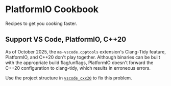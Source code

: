 # PlatformIO Cookbook

Recipes to get you cooking faster.


## Support VS Code, PlatformIO, C++20

As of October 2025, the `ms-vscode.cpptools` extension's Clang-Tidy feature, PlatformIO, and C++20 don't play together. Although binaries can be built with the appropriate build flag/unflags, PlatformIO doesn't forward the C++20 configuration to clang-tidy, which results in erroneous errors.

Use the project structure in [`vscode_cxx20`](cxx20_clangtidy) to fix this problem.
